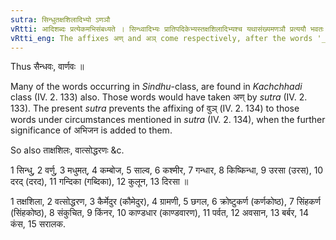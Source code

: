```yaml
---
sutra: सिन्धुतक्षशिलादिभ्यो ऽणञौ
vRtti: आदिशब्दः प्रत्येकमभिसंबध्यते । सिन्ध्वादिभ्यः प्रातिपदिकेभ्यस्तक्षशिलादिभ्यश्च यथासंख्यमणञौ प्रत्ययौ भवतः सोस्याभिजन इत्येतस्मिन्विषये ॥
vRtti_eng: The affixes अण् and अञ् come respectively, after the words '_Sindhu_' &c and '_Takshasila_' &c in the sense of 'this is his native-land'.
---
```

Thus सैन्धवः, वार्णवः ॥

Many of the words occurring in _Sindhu_-class, are found in _Kachchhadi_ class (IV. 2. 133) also. Those words would have taken अण् by _sutra_ (IV. 2. 133). The present _sutra_ prevents the affixing of वुञ् (IV. 2. 134) to those words under circumstances mentioned in _sutra_ (IV. 2. 134), when the further significance of अभिजन is added to them.

So also ताक्षशिलः, वात्सोद्धरणः &c.

1 सिन्धु, 2 वर्णु, 3 मधुमत्, 4 कम्बोज, 5 साल्व, 6 कश्मीर, 7 गन्धार, 8 किष्किन्धा, 9 उरसा (उरस), 10 दरद् (दरद), 11 गन्दिका (गब्दिका), 12 कुलून, 13 दिरसा ॥

1 तक्षशिला, 2 वत्सोद्धरण, 3 कैर्मेदुर (कौमेदुर), 4 ग्रामणी, 5 छगल, 6 क्रोष्टुकर्ण (कर्णकोष्ठ), 7 सिंहकर्ण (सिंहकोष्ठ), 8 संकुचित, 9 किंनर, 10 काण्डधार (काण्डवारण), 11 पर्वत, 12 अवसान, 13 बर्बर, 14 कंस, 15 सरालक.
